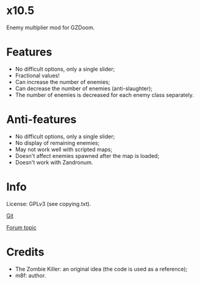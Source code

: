 # x10.5

Enemy multiplier mod for GZDoom.

# Features

- No difficult options, only a single slider;
- Fractional values!
- Can increase the number of enemies;
- Can decrease the number of enemies (anti-slaughter);
- The number of enemies is decreased for each enemy class separately.

# Anti-features

- No difficult options, only a single slider;
- No display of remaining enemies;
- May not work well with scripted maps;
- Doesn't affect enemies spawned after the map is loaded;
- Doesn't work with Zandronum.

# Info

License: GPLv3 (see copying.txt).

[Git](https://github.com/mmaulwurff/10.5x)

[Forum topic](https://forum.zdoom.org/viewtopic.php?f=43&t=65962#p1119733)

# Credits
- The Zombie Killer: an original idea (the code is used as a reference);
- m8f: author.

